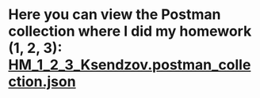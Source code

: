 
# Here you can view the Postman collection where I did my homework (1, 2, 3): [HM_1_2_3_Ksendzov.postman_collection.json](HW_1_2_3_Ksendzov.postman_collection)
